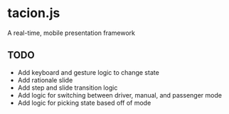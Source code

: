 tacion.js
=========
A real-time, mobile presentation framework

TODO
----
- Add keyboard and gesture logic to change state
- Add rationale slide
- Add step and slide transition logic
- Add logic for switching between driver, manual, and passenger mode
- Add logic for picking state based off of mode
